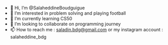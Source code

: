 - 👋 Hi, I’m @SalaheddineBoudguigue
- 👀 I’m interested in problem solving and playing football
- 🌱 I’m currently learning CS50
- 💞️ I’m looking to collaborate on programming journey
- 📫 How to reach me : saladin.bdg@gmail.com or my instagram account : salaheddine_bdg

<!---
SalaheddineBoudguigue/SalaheddineBoudguigue is a ✨ special ✨ repository because its `README.md` (this file) appears on your GitHub profile.
You can click the Preview link to take a look at your changes.
--->
